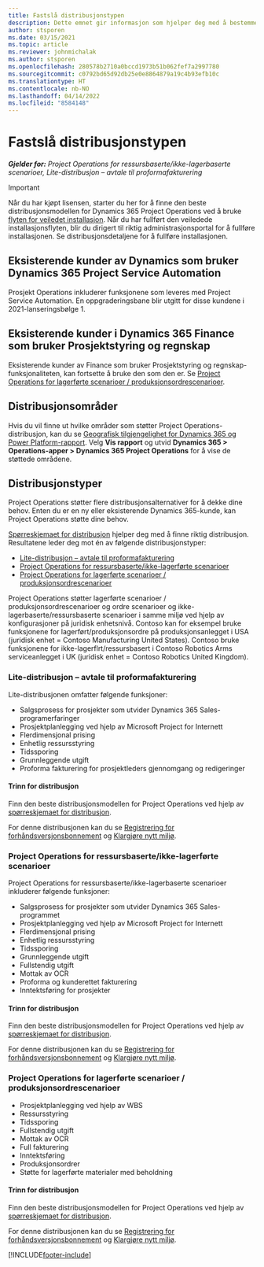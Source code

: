 ```yaml
---
title: Fastslå distribusjonstypen
description: Dette emnet gir informasjon som hjelper deg med å bestemme riktig distribusjonstype for prosjektoperasjoner for firmaet ditt.
author: stsporen
ms.date: 03/15/2021
ms.topic: article
ms.reviewer: johnmichalak
ms.author: stsporen
ms.openlocfilehash: 280578b2710a0bccd1973b51b062fef7a2997780
ms.sourcegitcommit: c0792bd65d92db25e0e8864879a19c4b93efb10c
ms.translationtype: HT
ms.contentlocale: nb-NO
ms.lasthandoff: 04/14/2022
ms.locfileid: "8584148"
---
```

# <a name="determine-your-deployment-type"></a>Fastslå distribusjonstypen

_**Gjelder for:** Project Operations for ressursbaserte/ikke-lagerbaserte scenarioer, Lite-distribusjon – avtale til proformafakturering_

> [!IMPORTANT]
> Når du har kjøpt lisensen, starter du her for å finne den beste distribusjonsmodellen for Dynamics 365 Project Operations ved å bruke [flyten for veiledet installasjon](https://aka.ms/provisionprojectoperations).
> Når du har fullført den veiledede installasjonsflyten, blir du dirigert til riktig administrasjonsportal for å fullføre installasjonen. Se distribusjonsdetaljene for å fullføre installasjonen.


## <a name="existing-customers-of-dynamics-using-dynamics-365-project-service-automation"></a>Eksisterende kunder av Dynamics som bruker Dynamics 365 Project Service Automation
Prosjekt Operations inkluderer funksjonene som leveres med Project Service Automation. En oppgraderingsbane blir utgitt for disse kundene i 2021-lanseringsbølge 1.

## <a name="existing-customers-of-dynamics-365-finance-using-project-management-and-accounting"></a>Eksisterende kunder i Dynamics 365 Finance som bruker Prosjektstyring og regnskap 

Eksisterende kunder av Finance som bruker Prosjektstyring og regnskap-funksjonaliteten, kan fortsette å bruke den som den er. Se [Project Operations for lagerførte scenarioer / produksjonsordrescenarioer](#pma).


## <a name="deployment-regions"></a>Distribusjonsområder
Hvis du vil finne ut hvilke områder som støtter Project Operations-distribusjon, kan du se [Geografisk tilgjengelighet for Dynamics 365 og Power Platform-rapport](https://dynamics.microsoft.com/en-us/geographic-availability/). Velg **Vis rapport** og utvid **Dynamics 365 > Operations-apper > Dynamics 365 Project Operations** for å vise de støttede områdene.

## <a name="deployment-types"></a>Distribusjonstyper
Project Operations støtter flere distribusjonsalternativer for å dekke dine behov. Enten du er en ny eller eksisterende Dynamics 365-kunde, kan Project Operations støtte dine behov.

[Spørreskjemaet for distribusjon](https://aka.ms/provisionprojectoperations) hjelper deg med å finne riktig distribusjon. Resultatene leder deg mot én av følgende distribusjonstyper:

- [Lite-distribusjon – avtale til proformafakturering](#lite)
- [Project Operations for ressursbaserte/ikke-lagerførte scenarioer](#integrated)
- [Project Operations for lagerførte scenarioer / produksjonsordrescenarioer](#pma)

Project Operations støtter lagerførte scenarioer / produksjonsordrescenarioer og ordre scenarioer og ikke-lagerbaserte/ressursbaserte scenarioer i samme miljø ved hjelp av konfigurasjoner på juridisk enhetsnivå. Contoso kan for eksempel bruke funksjonene for lagerført/produksjonsordre på produksjonsanlegget i USA (juridisk enhet = Contoso Manufacturing United States). Contoso bruke funksjonene for ikke-lagerflrt/ressursbasert i Contoso Robotics Arms serviceanlegget i UK (juridisk enhet = Contoso Robotics United Kingdom).

### <a name="lite-deployment---deal-to-proforma-invoicing"></a><a  name="lite"></a>Lite-distribusjon – avtale til proformafakturering

Lite-distribusjonen omfatter følgende funksjoner:

- Salgsprosess for prosjekter som utvider Dynamics 365 Sales-programerfaringer
- Prosjektplanlegging ved hjelp av Microsoft Project for Internett
- Flerdimensjonal prising
- Enhetlig ressursstyring
- Tidssporing
- Grunnleggende utgift
- Proforma fakturering for prosjektleders gjennomgang og redigeringer 

#### <a name="deployment-steps"></a>Trinn for distribusjon
Finn den beste distribusjonsmodellen for Project Operations ved hjelp av [spørreskjemaet for distribusjon](https://aka.ms/provisionprojectoperations).

For denne distribusjonen kan du se [Registrering for forhåndsversjonsbonnement](lite-preview-subscription-sign-up.md) og [Klargjøre nytt miljø](lite-deployment.md). 


### <a name="project-operations-for-resourcenon-stocked-scenarios"></a><a name="integrated"></a>Project Operations for ressursbaserte/ikke-lagerførte scenarioer
Project Operations for ressursbaserte/ikke-lagerbaserte scenarioer inkluderer følgende funksjoner:
 
- Salgsprosess for prosjekter som utvider Dynamics 365 Sales-programmet
- Prosjektplanlegging ved hjelp av Microsoft Project for Internett
- Flerdimensjonal prising
- Enhetlig ressursstyring
- Tidssporing
- Grunnleggende utgift
- Fullstendig utgift
- Mottak av OCR
- Proforma og kunderettet fakturering 
- Inntektsføring for prosjekter

#### <a name="deployment-steps"></a>Trinn for distribusjon
Finn den beste distribusjonsmodellen for Project Operations ved hjelp av [spørreskjemaet for distribusjon](https://aka.ms/provisionprojectoperations).

For denne distribusjonen kan du se [Registrering for forhåndsversjonsbonnement](resource-sign-up-preview-subscription.md) og [Klargjøre nytt miljø](resource-provision-new-environment.md). 


### <a name="project-operations-for-stockedproduction-order-scenarios"></a><a name="pma"></a>Project Operations for lagerførte scenarioer / produksjonsordrescenarioer

- Prosjektplanlegging ved hjelp av WBS
- Ressursstyring
- Tidssporing
- Fullstendig utgift
- Mottak av OCR
- Full fakturering
- Inntektsføring
- Produksjonsordrer
- Støtte for lagerførte materialer med beholdning

#### <a name="deployment-steps"></a>Trinn for distribusjon
Finn den beste distribusjonsmodellen for Project Operations ved hjelp av [spørreskjemaet for distribusjon](https://aka.ms/provisionprojectoperations).

For denne distribusjonen kan du se [Registrering for forhåndsversjonsbonnement](/dynamics365/fin-ops-core/dev-itpro/dev-tools/sign-up-preview-subscription?toc=%2fdynamics365%2ffinance%2ftoc.json) og [Klargjøre nytt miljø](/dynamics365/fin-ops-core/dev-itpro/deployment/deploy-demo-environment?toc=%2fdynamics365%2ffinance%2ftoc.json). 



[!INCLUDE[footer-include](../includes/footer-banner.md)]
